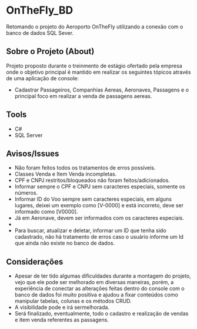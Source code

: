 # OnTheFly_BD
Retomando o projeto do Aeroporto OnTheFly utilizando a conexão com o banco de dados SQL Sever.
## Sobre o Projeto (About)
Projeto proposto durante o treinmento de estágio ofertado pela empresa onde o objetivo principal é mantido em realizar os seguintes tópicos através de uma aplicação
de console:
- Cadastrar Passageiros, Companhias Aereas, Aeronaves, Passagens e o principal foco em realizar a venda de passagens aereas.
## Tools
- C#
- SQL Server
## Avisos/Issues
- Não foram feitos todos os tratamentos de erros possíveis.
- Classes Venda e Item Venda incompletas.
- CPF e CNPJ restritos/bloqueados não foram feitos/adicionados.
- Informar sempre o CPF e CNPJ sem caracteres especiais, somente os números.
- Informar ID do Voo sempre sem caracteres especiais, em alguns lugares, deixei um exemplo como [V-0000] e está incorreto, deve ser informado como [V0000].
- Já em Aeronave, devem ser informados com os caracteres especiais.
- 
- Para buscar, atualizar e deletar, informar um ID que tenha sido cadastrado, não há tratamento de erros caso o usuário informe um Id que ainda não existe no banco de dados.
## Considerações
- Apesar de ter tido algumas dificuldades durante a montagem do projeto, vejo que ele pode ser melhorado em diversas maneiras, porém, a experiência de conectar as
alterações feitas dentro do console com o banco de dados foi muito positiva e ajudou a fixar conteúdos como manipular tabelas, colunas e os métodos CRUD.
- A visibilidade pode e irá sermelhorada.
- Será finalizado, eventualmente, todo o cadastro e realização de vendas e item venda referentes as passagens.
